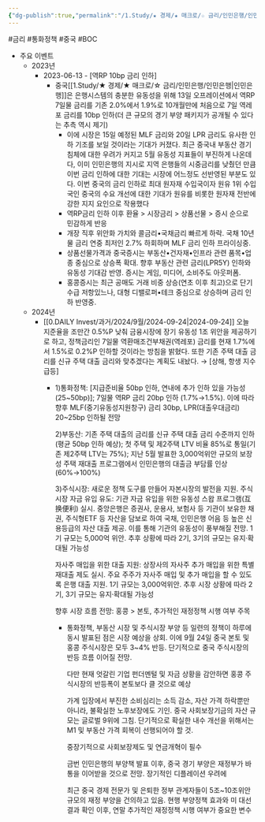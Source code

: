 ```yaml
---
{"dg-publish":true,"permalink":"/1.Study/★ 경제/★ 매크로/☆ 금리/인민은행/인민은행/","created":"2023-06-14T08:30:19.579+09:00","updated":"2025-06-03T20:07:19.806+09:00"}
---
```


#금리 #통화정책 #중국 #BOC


- 주요 이벤트
	- 2023년
		- 2023-06-13 - [역RP 10bp 금리 인하]
			- 중국[[1.Study/★ 경제/★ 매크로/☆ 금리/인민은행/인민은행\|인민은행]]은 은행시스템의 충분한 유동성을 위해 13일 오프레이션에서 역RP 7일물 금리를 기존 2.0%에서 1.9%로 10개월만에 처음으로 7일 역레포 금리를 10bp 인하(더 큰 규모의 경기 부양 패키지가 공개될 수 있다는 추측 역시 제기)
				- 이에 시장은 15일 예정된 MLF 금리와 20일 LPR 금리도 유사한 인하 기조를 보일 것이라는 기대가 커졌다. 최근 중국내 부동산 경기 침체에 대한 우려가 커지고 5월 유동성 지표들이 부진하게  나온데다, 이미 인민은행의 지시로 지역 은행들의 시중금리를 낮췄던 만큼 이번 금리  인하에 대한 기대는 시장에 어느정도 선반영된 부분도 있다. 이번 중국의 금리 인하로  최대 원자재 수입국이자 원유 1위 수입국인 중국의 수요 개선에 대한 기대가 원유를  비롯한 원자재 전반에 강한 지지 요인으로 작용했다
				- 역RP금리 인하 이후 환율 > 시장금리 > 상품선물 > 증시 순으로 민감하게 반응 
				- 개장 직후 위안화 가치와 콜금리•국채금리 빠르게 하락. 국채 10년물 금리 연중 최저인 2.7% 하회하며 MLF 금리 인하 프라이싱중. 
				- 상품선물가격과 중국증시는 부동산•건자재•인프라 관련 품목•업종 중심으로 상승폭 확대. 향후 부동산 관련 금리(LPR5Y) 인하와 유동성 기대감 반영. 증시는 게임, 미디어, 소비주도 아웃퍼폼. 
				- 홍콩증시는 최근 공매도 거래 비중 상승(연초 이후 최고)으로 단기 수급 저항있느나, 대형 디밸로퍼•테크 중심으로 상승하며 금리 인하 반영중.
	- 2024년
		- [[0.DAILY Invest/과거/2024/9월/2024-09-24\|2024-09-24]] 오늘 지준율을 조만간 0.5%P 낮춰 금융시장에 장기 유동성 1조 위안을 제공하기로 하고, 정책금리인 7일물 역환매조건부채권(역레포) 금리를 현재 1.7%에서 1.5%로 0.2%P 인하할 것이라는 방침을 밝혔다. 또한 기존 주택 대출 금리를 신규 주택 대출 금리와 맞추겠다는 계획도 내놨다. → [상해, 항생 지수 급등]
			- 1)통화정책: [지급준비율 50bp 인하, 연내에 추가 인하 있을 가능성(25~50bp)]; 7일물 역RP 금리 20bp 인하 (1.7%→1.5%). 이에 따라 향후 MLF(중기유동성지원창구) 금리 30bp, LPR(대출우대금리) 20~25bp 인하될 전망
			  
			  2)부동산: 기존 주택 대출의 금리를 신규 주택 대출 금리 수준까지 인하(평균 50bp 인하 예상); 첫 주택 및 제2주택 LTV 비율 85%로 통일(기존 제2주택 LTV는 75%); 지난 5월 발표한 3,000억위안 규모의 보장성 주택 재대출 프로그램에서 인민은행의 대출금 부담률 인상(60%→100%)
			  
			  3)주식시장: 새로운 정책 도구를 만들어 자본시장의 발전을 지원. 주식시장 자금 유입 유도: 기관 자금 유입을 위한 유동성 스왑 프로그램(互换便利) 실시. 중앙은행은 증권사, 운용사, 보험사 등 기관이 보유한 채권, 주식형ETF 등 자산을 담보로 하여 국채, 인민은행 어음 등 높은 신용등급의 자산 대출 제공. 이를 통해 기관의 유동성이 풍부해질 전망. 1기 규모는 5,000억 위안. 추후 상황에 따라 2기, 3기의 규모는 유지·확대될 가능성
			  
			  자사주 매입을 위한 대출 지원: 상장사의 자사주 추가 매입을 위한 특별 재대출 제도 실시. 주요 주주가 자사주 매입 및 추가 매입을 할 수 있도록 은행 대출 지원. 1기 규모는 3,000억위안. 추후 시장 상황에 따라 2기, 3기 규모는 유지·확대될 가능성
			  
			  향후 시장 흐름 전망: 홍콩 > 본토, 추가적인 재정정책 시행 여부 주목
			  
				- 통화정책, 부동산 시장 및 주식시장 부양 등 일련의 정책이 하루에 동시 발표된 점은 시장 예상을 상회. 이에 9월 24일 중국 본토 및 홍콩 주식시장은 모두 3~4% 반등. 단기적으로 중국 주식시장의 반등 흐름 이어질 전망. 
				  
				  다만 현재 엇갈린 기업 펀더멘털 및 자금 상황을 감안하면 홍콩 주식시장의 반등폭이 본토보다 클 것으로 예상
				  
				  가계 입장에서 부진한 소비심리는 소득 감소, 자산 가격 하락뿐만 아니라, 불확실한 노후보장에도 기인. 중국 사회보장기금의 자산 규모는 글로벌 9위에 그침. 단기적으로 확실한 내수 개선을 위해서는 M1 및 부동산 가격 회복이 선행되어야 할 것. 
				  
				  중장기적으로 사회보장제도 및 연금개혁이 필수
				  
				  금번 인민은행의 부양책 발표 이후, 중국 경기 부양은 재정부가 바통을 이어받을 것으로 전망. 장기적인 디플레이션 우려에
				  
				  최근 중국 경제 전문가 및 은퇴한 정부 관계자들이 5조~10조위안 규모의 재정 부양을 건의하고 있음. 현행 부양정책 효과와 미 대선 결과 확인 이후, 연말 추가적인 재정정책 시행 여부가 중요한 변수